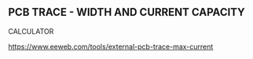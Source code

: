 #

## PCB TRACE - WIDTH AND CURRENT CAPACITY

CALCULATOR

https://www.eeweb.com/tools/external-pcb-trace-max-current

